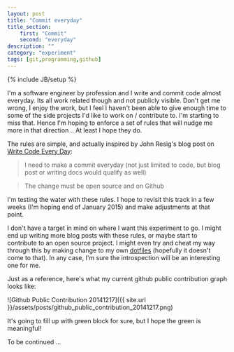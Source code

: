 ```yaml
---
layout: post
title: "Commit everyday"
title_section: 
    first: "Commit"
    second: "everyday"
description: ""
category: "experiment"
tags: [git,programming,github]
---
```

{% include JB/setup %}

I'm a software engineer by profession and I write and commit code almost everyday. Its all work related though and not 
publicly visible. Don't get me wrong, I enjoy the work, but I feel I haven't been able to give enough time to some 
of the side projects I'd like to work on / contribute to. I'm starting to miss that. Hence I'm hoping to enforce a set 
of rules that will nudge me more in that direction .. At least I hope they do.

The rules are simple, and actually inspired by John Resig's blog post on 
[Write Code Every Day](http://ejohn.org/blog/write-code-every-day/):

  > I need to make a commit everyday (not just limited to code, but blog post or writing docs would qualify as well)

  > The change must be open source and on Github

I'm testing the water with these rules. I hope to revisit this track in a few weeks (I'm hoping end of January 2015) 
and make adjustments at that point.

I don't have a target in mind on where I want this experiment to go. I might end up writing more blog posts with these
rules, or maybe start to contribute to an open source project. I might even try and cheat my way through this by making 
change to my own [dotfiles](https://github.com/khanduri/dotfiles) (hopefully it doesn't come to that). In any case, 
I'm sure the introspection will be an interesting one for me.

Just as a reference, here's what my current github public contribution graph looks like:

![Github Public Contribution 20141217]({{ site.url }}/assets/posts/github_public_contribution_20141217.png)

It's going to fill up with green block for sure, but I hope the green is meaningful!

To be continued ...
